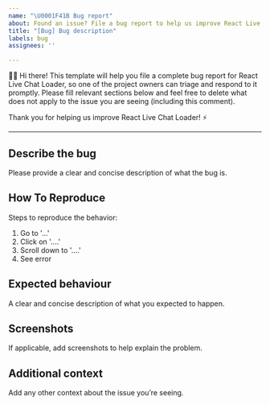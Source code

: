 ```yaml
---
name: "\U0001F41B Bug report"
about: Found an issue? File a bug report to help us improve React Live Chat Loader for everyone.
title: "[Bug] Bug description"
labels: bug
assignees: ''

---
```


👋🏻 Hi there! This template will help you file a complete bug report for React Live Chat Loader, so one of the project owners can triage and respond to it promptly. Please fill relevant sections below and feel free to delete what does not apply to the issue you are seeing (including this comment).

Thank you for helping us improve React Live Chat Loader! ⚡️

***

## Describe the bug
Please provide a clear and concise description of what the bug is.

## How To Reproduce
Steps to reproduce the behavior:

1. Go to '...'
2. Click on '....'
3. Scroll down to '....'
4. See error

## Expected behaviour
A clear and concise description of what you expected to happen.

## Screenshots
If applicable, add screenshots to help explain the problem.

## Additional context
Add any other context about the issue you’re seeing.
